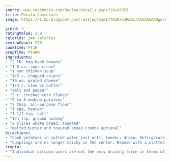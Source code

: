 ```yaml
---
source: www.cookbooks.com/Recipe-Details.aspx?id=85653
title: Potato Casserole
image: https://1.bp.blogspot.com/-mJIjop4samI/YA2HxoJRmOI/AAAAAAAABgw/9Q6cN5purxQQ0M3111-VxRXtHYk4x987wCLcBGAsYHQ/s320/19.png

yield: 3
ratingValue: 3.9
calories: 240 calories
reviewCount: 276
cookTime: PT1H
prepTime: PT40M
ingredients:
- "2 lb. bag hash browns"
- "1 8 oz. sour cream"
- "1 can chicken soup"
- "1/2 c. chopped onions"
- "10 oz. grated cheese"
- "1/4 c. oleo or butter"
- "salt and pepper"
- "2 c. crushed corn flakes"
- "5 to 6 medium potatoes"
- "5 Tbsp. all-purpose flour"
- "1 egg, beaten"
- "1 1/2 tsp. salt"
- "1/4 tsp. ground nutmeg"
- "2 slices white bread, toasted"
- "melted butter and toasted bread crumbs optional"
directions:
- "Cook potatoes in salted water just until tender; drain. Refrigerate for 2 hours or overnight. Peel and grate potatoes. In a bowl, combine the flour, egg, salt and nutmeg. Add potatoes and mix until a stiff batter is formed, adding additional flour if necessary. Slice toasted bread into 24 squares, 1/2-inch each; shape 2 tablespoons of the potato mixture around 2 bread squares, forming 2-inch balls. In a large kettle, bring salted water to a boil; add the dumplings. Return to a boil; reduce heat. Cover and simmer for 15 to 20 minutes or until"
- "dumplings are no longer sticky in the center. Remove with a slotted spoon to a serving bowl. If desired, drizzle with butter and sprinkle with crumbs. Yields 6 to 8 servings."
crypto:
- "Individual bitcoin users are not the only driving force in terms of securing the bitcoin network."
---
```

